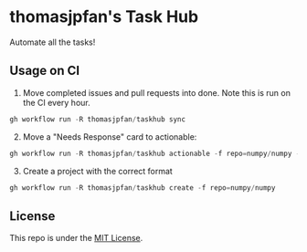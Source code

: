 # thomasjpfan's Task Hub

Automate all the tasks!

## Usage on CI

1. Move completed issues and pull requests into done. Note this is run on the CI every hour.

```python
gh workflow run -R thomasjpfan/taskhub sync
```

2. Move a "Needs Response" card to actionable:

```python
gh workflow run -R thomasjpfan/taskhub actionable -f repo=numpy/numpy -f number=12345
```

3. Create a project with the correct format

```python
gh workflow run -R thomasjpfan/taskhub create -f repo=numpy/numpy
```


## License

This repo is under the [MIT License](LICENSE).
